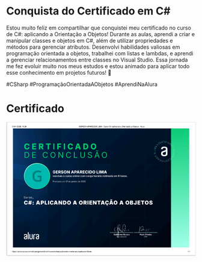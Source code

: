 # Conquista do Certificado em C#

Estou muito feliz em compartilhar que conquistei meu certificado no curso de C#: aplicando a Orientação a Objetos! Durante as aulas, aprendi a criar e manipular classes e objetos em C#, além de utilizar propriedades e métodos para gerenciar atributos. Desenvolvi habilidades valiosas em programação orientada a objetos, trabalhei com listas e lambdas, e aprendi a gerenciar relacionamentos entre classes no Visual Studio. Essa jornada me fez evoluir muito nos meus estudos e estou animado para aplicar todo esse conhecimento em projetos futuros! 🚀

#CSharp #ProgramaçãoOrientadaAObjetos #AprendiNaAlura


# Certificado

![Certificado](https://github.com/GersonAparecidoLima/AplicandoOO/raw/master/ScreenSound/certificado/certificado.PNG)

